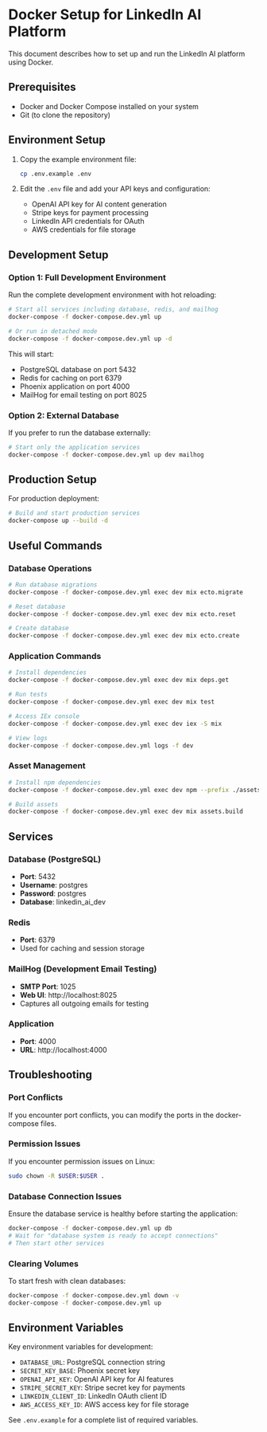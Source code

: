 # Docker Setup for LinkedIn AI Platform

This document describes how to set up and run the LinkedIn AI platform using Docker.

## Prerequisites

- Docker and Docker Compose installed on your system
- Git (to clone the repository)

## Environment Setup

1. Copy the example environment file:
   ```bash
   cp .env.example .env
   ```

2. Edit the `.env` file and add your API keys and configuration:
   - OpenAI API key for AI content generation
   - Stripe keys for payment processing
   - LinkedIn API credentials for OAuth
   - AWS credentials for file storage

## Development Setup

### Option 1: Full Development Environment

Run the complete development environment with hot reloading:

```bash
# Start all services including database, redis, and mailhog
docker-compose -f docker-compose.dev.yml up

# Or run in detached mode
docker-compose -f docker-compose.dev.yml up -d
```

This will start:
- PostgreSQL database on port 5432
- Redis for caching on port 6379
- Phoenix application on port 4000
- MailHog for email testing on port 8025

### Option 2: External Database

If you prefer to run the database externally:

```bash
# Start only the application services
docker-compose -f docker-compose.dev.yml up dev mailhog
```

## Production Setup

For production deployment:

```bash
# Build and start production services
docker-compose up --build -d
```

## Useful Commands

### Database Operations

```bash
# Run database migrations
docker-compose -f docker-compose.dev.yml exec dev mix ecto.migrate

# Reset database
docker-compose -f docker-compose.dev.yml exec dev mix ecto.reset

# Create database
docker-compose -f docker-compose.dev.yml exec dev mix ecto.create
```

### Application Commands

```bash
# Install dependencies
docker-compose -f docker-compose.dev.yml exec dev mix deps.get

# Run tests
docker-compose -f docker-compose.dev.yml exec dev mix test

# Access IEx console
docker-compose -f docker-compose.dev.yml exec dev iex -S mix

# View logs
docker-compose -f docker-compose.dev.yml logs -f dev
```

### Asset Management

```bash
# Install npm dependencies
docker-compose -f docker-compose.dev.yml exec dev npm --prefix ./assets install

# Build assets
docker-compose -f docker-compose.dev.yml exec dev mix assets.build
```

## Services

### Database (PostgreSQL)
- **Port**: 5432
- **Username**: postgres
- **Password**: postgres
- **Database**: linkedin_ai_dev

### Redis
- **Port**: 6379
- Used for caching and session storage

### MailHog (Development Email Testing)
- **SMTP Port**: 1025
- **Web UI**: http://localhost:8025
- Captures all outgoing emails for testing

### Application
- **Port**: 4000
- **URL**: http://localhost:4000

## Troubleshooting

### Port Conflicts
If you encounter port conflicts, you can modify the ports in the docker-compose files.

### Permission Issues
If you encounter permission issues on Linux:
```bash
sudo chown -R $USER:$USER .
```

### Database Connection Issues
Ensure the database service is healthy before starting the application:
```bash
docker-compose -f docker-compose.dev.yml up db
# Wait for "database system is ready to accept connections"
# Then start other services
```

### Clearing Volumes
To start fresh with clean databases:
```bash
docker-compose -f docker-compose.dev.yml down -v
docker-compose -f docker-compose.dev.yml up
```

## Environment Variables

Key environment variables for development:

- `DATABASE_URL`: PostgreSQL connection string
- `SECRET_KEY_BASE`: Phoenix secret key
- `OPENAI_API_KEY`: OpenAI API key for AI features
- `STRIPE_SECRET_KEY`: Stripe secret key for payments
- `LINKEDIN_CLIENT_ID`: LinkedIn OAuth client ID
- `AWS_ACCESS_KEY_ID`: AWS access key for file storage

See `.env.example` for a complete list of required variables.